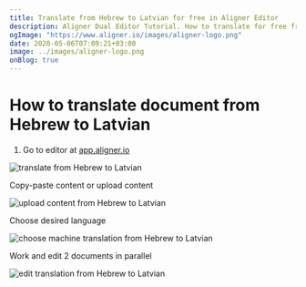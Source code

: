 ```yaml
---
title: Translate from Hebrew to Latvian for free in Aligner Editor
description: Aligner Dual Editor Tutorial. How to translate for free from Hebrew to Latvian. Aligner is multilingual document management platform. 
ogImage: "https://www.aligner.io/images/aligner-logo.png"
date: 2020-05-06T07:09:21+03:00
image: ../images/aligner-logo.png
onBlog: true
---
```


# How to translate document from Hebrew to Latvian

1. Go to editor at [app.aligner.io](https://app.aligner.io "Aligner App web page")

![translate from Hebrew to Latvian](../aligner-blank-editor.png "translate from Hebrew to Latvian")

Copy-paste content or upload content

![upload content from Hebrew to Latvian](../aligner-uploaded-document.png "upload content from Hebrew to Latvian")

Choose desired language

![choose machine translation from Hebrew to Latvian](../aligner-language-dropdown.png "choose machine translation from Hebrew to Latvian")

Work and edit 2 documents in parallel

![edit translation from Hebrew to Latvian](../aligner-double-sitded-editor.png "edit translation from Hebrew to Latvian")

